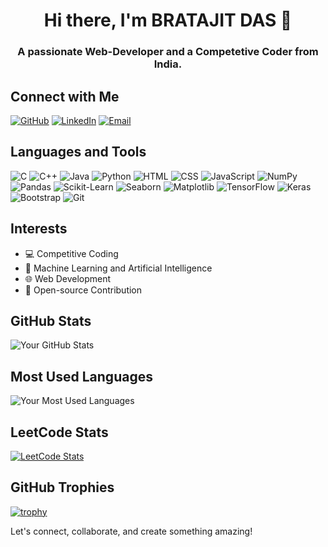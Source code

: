 <h1 align="center">Hi there, I'm BRATAJIT DAS 👋</h1>
<h3 align="center">A passionate Web-Developer and a Competetive Coder from India.</h3>

## Connect with Me

[![GitHub](https://img.shields.io/badge/GitHub-181717?style=for-the-badge&logo=github&logoColor=white)](https://github.com/Bratajit-03)
[![LinkedIn](https://img.shields.io/badge/LinkedIn-0077B5?style=for-the-badge&logo=linkedin&logoColor=white)](https://linkedin.com/in/bratajit-das-789aa8238)
[![Email](https://img.shields.io/badge/Email-D14836?style=for-the-badge&logo=gmail&logoColor=white)](mailto:dasbratajit@gmail.com)

## Languages and Tools

![C](https://img.shields.io/badge/C-00599C?style=for-the-badge&logo=c&logoColor=white)
![C++](https://img.shields.io/badge/C++-00599C?style=for-the-badge&logo=c%2B%2B&logoColor=white)
![Java](https://img.shields.io/badge/Java-ED8B00?style=for-the-badge&logo=java&logoColor=white)
![Python](https://img.shields.io/badge/Python-3776AB?style=for-the-badge&logo=python&logoColor=white)
![HTML](https://img.shields.io/badge/HTML5-E34F26?style=for-the-badge&logo=html5&logoColor=white)
![CSS](https://img.shields.io/badge/CSS3-1572B6?style=for-the-badge&logo=css3&logoColor=white)
![JavaScript](https://img.shields.io/badge/JavaScript-F7DF1E?style=for-the-badge&logo=javascript&logoColor=black)
![NumPy](https://img.shields.io/badge/NumPy-013243?style=for-the-badge&logo=numpy&logoColor=white)
![Pandas](https://img.shields.io/badge/Pandas-150458?style=for-the-badge&logo=pandas&logoColor=white)
![Scikit-Learn](https://img.shields.io/badge/Scikit_Learn-F7931E?style=for-the-badge&logo=scikit-learn&logoColor=white)
![Seaborn](https://img.shields.io/badge/Seaborn-3498db?style=for-the-badge&logo=seaborn&logoColor=white)
![Matplotlib](https://img.shields.io/badge/Matplotlib-008080?style=for-the-badge&logo=matplotlib&logoColor=white)
![TensorFlow](https://img.shields.io/badge/TensorFlow-FF6F00?style=for-the-badge&logo=tensorflow&logoColor=white)
![Keras](https://img.shields.io/badge/Keras-D00000?style=for-the-badge&logo=keras&logoColor=white)
![Bootstrap](https://img.shields.io/badge/Bootstrap-7952B3?style=for-the-badge&logo=bootstrap&logoColor=white)
![Git](https://img.shields.io/badge/Git-F05032?style=for-the-badge&logo=git&logoColor=white)

## Interests

- 💻 Competitive Coding
- 🤖 Machine Learning and Artificial Intelligence
- 🌐 Web Development
- 🎉 Open-source Contribution

## GitHub Stats

![Your GitHub Stats](https://github-readme-stats.vercel.app/api?username=Bratajit-03&show_icons=true&hide_title=true&count_private=true&hide=prs&theme=tokyonight)

## Most Used Languages

![Your Most Used Languages](https://github-readme-stats.vercel.app/api/top-langs/?username=Bratajit-03&layout=compact&theme=tokyonight)

## LeetCode Stats

[![LeetCode Stats](https://leetcode-stats-six.vercel.app/api?username=your-leetcode-username)](https://leetcode.com/Bratajit_2003/)

## GitHub Trophies

[![trophy](https://github-profile-trophy.vercel.app/?username=Bratajit-03&theme=radical&column=7)](https://github.com/ryo-ma/github-profile-trophy)

 Let's connect, collaborate, and create something amazing!
